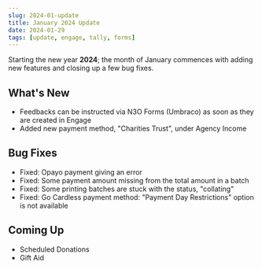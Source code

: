 ```yaml
---
slug: 2024-01-update
title: January 2024 Update
date: 2024-01-29
tags: [update, engage, tally, forms]
---
```


Starting the new year **2024**; the month of January commences with adding new features and closing up a few bug fixes. 

<!--truncate-->

## What's New

- Feedbacks can be instructed via N3O Forms (Umbraco) as soon as they are created in Engage 
- Added new payment method, "Charities Trust", under Agency Income 
 
## Bug Fixes

- Fixed: Opayo payment giving an error 
- Fixed: Some payment amount missing from the total amount in a batch 
- Fixed: Some printing batches are stuck with the status, "collating"
- Fixed: Go Cardless payment method: "Payment Day Restrictions" option is not available 

## Coming Up

- Scheduled Donations
- Gift Aid